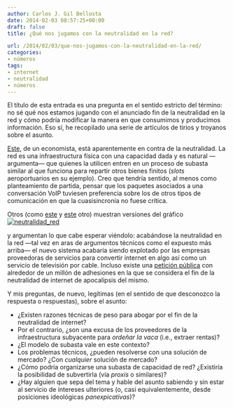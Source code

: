 ```yaml
---
author: Carlos J. Gil Bellosta
date: 2014-02-03 08:57:25+00:00
draft: false
title: ¿Qué nos jugamos con la neutralidad en la red?

url: /2014/02/03/que-nos-jugamos-con-la-neutralidad-en-la-red/
categories:
- números
tags:
- internet
- neutralidad
- números
---
```


El título de esta entrada es una pregunta en el sentido estricto del término: no sé qué nos estamos jugando con el anunciado fin de la neutralidad en la red y cómo podría modificar la manera en que consumimos y producimos información. Eso sí, he recopilado una serie de artículos de tirios y troyanos sobre el asunto.

[Este](http://marginalrevolution.com/marginalrevolution/2014/01/airport-congestion-and-value-pricing.html), de un economista, está aparentemente en contra de la neutralidad. La red es una infraestructura física con una capacidad dada y es natural —argumenta— que quienes la utilicen entren en un proceso de subasta similar al que funciona para repartir otros bienes finitos (_slots_ aeroportuarios en su ejemplo). Creo que tendría sentido, al menos como planteamiento de partida, pensar que los paquetes asociados a una conversación VoIP tuviesen preferencia sobre los de otros tipos de comunicación en que la cuasisincronía no fuese crítica.

Otros (como [este](http://www.nakedcapitalism.com/2014/01/blogs-like-naked-capitalism-depend-net-neutrality-reason-enough-destroy.html) y [este](http://www.gurusblog.com/archives/te-asustes-pero-te-mostramos-como-seria-internet-sin-neutralidad-de-la-red/19/01/2014/) otro) muestran versiones del gráfico
[![neutralidad_red](/wp-uploads/2014/02/neutralidad_red.png)
](/wp-uploads/2014/02/neutralidad_red.png)

y argumentan lo que cabe esperar viéndolo: acabándose la neutralidad en la red —tal vez en aras de argumentos técnicos como el expuesto más arriba— el nuevo sistema acabaría siendo explotado por las empresas proveedoras de servicios para convertir internet en algo así como un servicio de televisión por cable. Incluso existe una [petición pública](http://www.avaaz.org/es/internet_apocalypse_pa_eu/) con alrededor de un millón de adhesiones en la que se considera el fin de la neutralidad de internet de apocalipsis del mismo.

Y mis preguntas, de nuevo, legítimas (en el sentido de que desconozco la respuesta o respuestas), sobre el asunto:

* ¿Existen razones técnicas de peso para abogar por el fin de la neutralidad de internet?
* Por el contrario, ¿son una excusa de los proveedores de la infraestructura subyacente para _ordeñar la vaca_ (i.e., extraer rentas)?
* ¿El modelo de subasta vale en este contexto?
* Los problemas técnicos, ¿pueden resolverse con una solución de mercado? ¿Con _cualquier_ solución de mercado?
* ¿Cómo podría organizarse una subasta de capacidad de red? ¿Existiría la posibilidad de subvertirla (vía _proxis_ o similares)?
* ¿Hay alguien que sepa del tema y hable del asunto sabiendo y sin estar al servicio de intereses ulteriores (o, casi equivalentemente, desde posiciones ideológicas _panexpicativas_)?